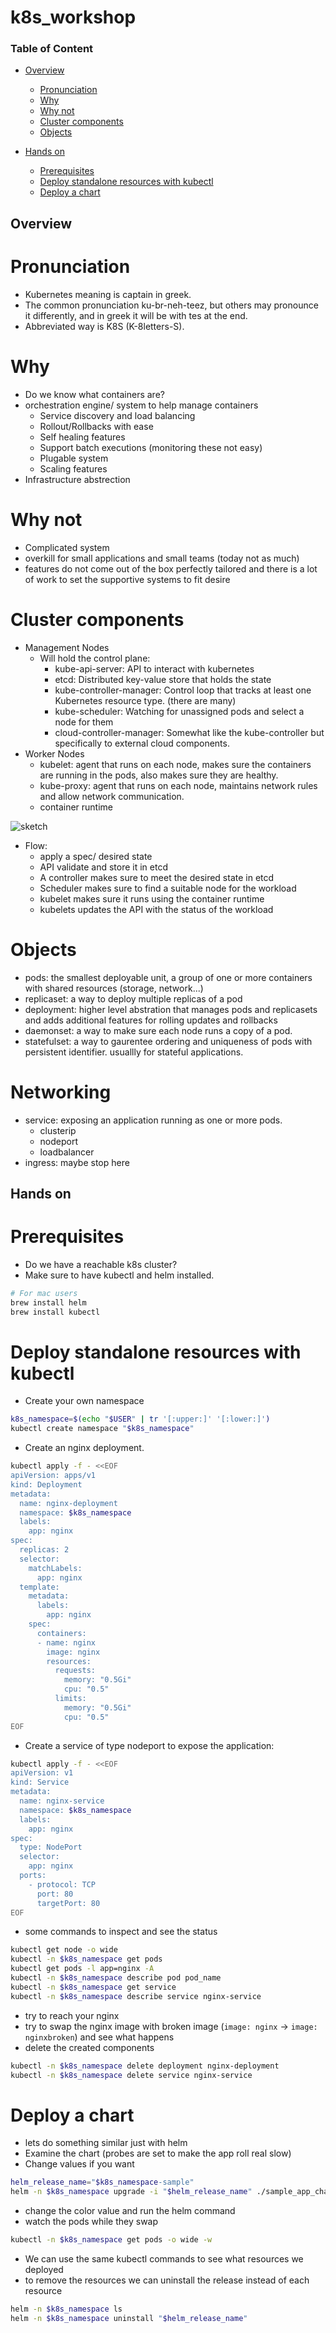 # k8s_workshop

### Table of Content
* [Overview](#overview)
  * [Pronunciation](#pronunciation)
  * [Why](#why)
  * [Why not](#why-not)
  * [Cluster components](#cluster-components)
  * [Objects](#objects)

* [Hands on](#hands-on)
  * [Prerequisites](#prerequisites)
  * [Deploy standalone resources with kubectl](#deploy-standalone-resources-with-kubectl)
  * [Deploy a chart](#deploy-a-chart)


## Overview
# Pronunciation
* Kubernetes meaning is captain in greek.
* The common pronunciation ku-br-neh-teez, but others may pronounce it differently, and in greek it will be with tes at the end.
* Abbreviated way is K8S (K-8letters-S).

# Why
* Do we know what containers are?
* orchestration engine/ system to help manage containers
  * Service discovery and load balancing
  * Rollout/Rollbacks with ease
  * Self healing features
  * Support batch executions (monitoring these not easy)
  * Plugable system
  * Scaling features
* Infrastructure abstrection

# Why not
* Complicated system
* overkill for small applications and small teams (today not as much)
* features do not come out of the box perfectly tailored and there is a lot of work to set the supportive systems to fit desire

# Cluster components
* Management Nodes
    * Will hold the control plane:
        * kube-api-server: API to interact with kubernetes
        * etcd: Distributed key-value store that holds the state
        * kube-controller-manager: Control loop that tracks at least one Kubernetes resource type. (there are many)
        * kube-scheduler: Watching for unassigned pods and select a node for them
        * cloud-controller-manager: Somewhat like the kube-controller but specifically to external cloud components.
* Worker Nodes
    * kubelet: agent that runs on each node, makes sure the containers are running in the pods, also makes sure they are healthy.
    * kube-proxy: agent that runs on each node, maintains network rules and allow network communication.
    * container runtime

![sketch](images/k8s_docs_components.png)

* Flow:
    * apply a spec/ desired state
    * API validate and store it in etcd
    * A controller makes sure to meet the desired state in etcd
    * Scheduler makes sure to find a suitable node for the workload
    * kubelet makes sure it runs using the container runtime
    * kubelets updates the API with the status of the workload

# Objects
* pods: the smallest deployable unit, a group of one or more containers with shared resources (storage, network...)
* replicaset: a way to deploy multiple replicas of a pod
* deployment: higher level abstration that manages pods and replicasets and adds additional features for rolling updates and rollbacks
* daemonset: a way to make sure each node runs a copy of a pod.
* statefulset: a way to gaurentee ordering and uniqueness of pods with persistent identifier. usuallly for stateful applications.

# Networking
* service: exposing an application running as one or more pods.
    * clusterip
    * nodeport
    * loadbalancer
* ingress: maybe stop here

## Hands on
# Prerequisites
* Do we have a reachable k8s cluster?
* Make sure to have kubectl and helm installed.
```bash
# For mac users
brew install helm
brew install kubectl
```

# Deploy standalone resources with kubectl
* Create your own namespace
```bash
k8s_namespace=$(echo "$USER" | tr '[:upper:]' '[:lower:]')
kubectl create namespace "$k8s_namespace"
```

* Create an nginx deployment.
```bash
kubectl apply -f - <<EOF
apiVersion: apps/v1
kind: Deployment
metadata:
  name: nginx-deployment
  namespace: $k8s_namespace
  labels:
    app: nginx
spec:
  replicas: 2
  selector:
    matchLabels:
      app: nginx
  template:
    metadata:
      labels:
        app: nginx
    spec:
      containers:
      - name: nginx
        image: nginx
        resources:
          requests:
            memory: "0.5Gi"
            cpu: "0.5"
          limits:
            memory: "0.5Gi"
            cpu: "0.5"
EOF
```

* Create a service of type nodeport to expose the application:
```bash
kubectl apply -f - <<EOF
apiVersion: v1
kind: Service
metadata:
  name: nginx-service
  namespace: $k8s_namespace
  labels:
    app: nginx
spec:
  type: NodePort
  selector:
    app: nginx
  ports:
    - protocol: TCP
      port: 80
      targetPort: 80
EOF
```

* some commands to inspect and see the status
```bash
kubectl get node -o wide
kubectl -n $k8s_namespace get pods
kubectl get pods -l app=nginx -A
kubectl -n $k8s_namespace describe pod pod_name
kubectl -n $k8s_namespace get service
kubectl -n $k8s_namespace describe service nginx-service
```

* try to reach your nginx
* try to swap the nginx image with broken image (`image: nginx` -> `image: nginxbroken`) and see what happens
* delete the created components
```bash
kubectl -n $k8s_namespace delete deployment nginx-deployment
kubectl -n $k8s_namespace delete service nginx-service
```

# Deploy a chart
* lets do something similar just with helm
* Examine the chart (probes are set to make the app roll real slow)
* Change values if you want
```bash
helm_release_name="$k8s_namespace-sample"
helm -n $k8s_namespace upgrade -i "$helm_release_name" ./sample_app_chart
```

* change the color value and run the helm command
* watch the pods while they swap
```bash
kubectl -n $k8s_namespace get pods -o wide -w
```

* We can use the same kubectl commands to see what resources we deployed
* to remove the resources we can uninstall the release instead of each resource
```bash
helm -n $k8s_namespace ls
helm -n $k8s_namespace uninstall "$helm_release_name"
```
